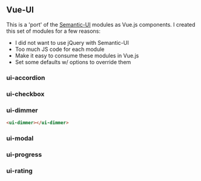 ## Vue-UI
This is a 'port' of the [Semantic-UI](https://github.com/Semantic-Org/Semantic-UI/tree/1.0) modules as Vue.js components.
I created this set of modules for a few reasons:
* I did not want to use jQuery with Semantic-UI
* Too much JS code for each module
* Make it easy to consume these modules in Vue.js
* Set some defaults w/ options to override them

### ui-accordion
### ui-checkbox
### ui-dimmer
```html
<ui-dimmer></ui-dimmer>
```

### ui-modal

### ui-progress

### ui-rating